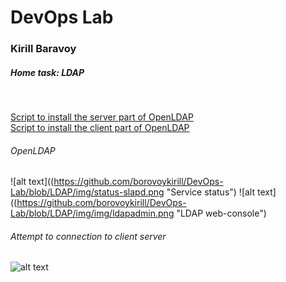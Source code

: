# DevOps Lab
### Kirill Baravoy

##### Home task: LDAP
<br>

[Script to install the server part of OpenLDAP](https://github.com/MNT-Lab/google-cloud-module/blob/kbaravoy/Day%205/main.tf "Server script") <br>
[Script to install the client part of OpenLDAP](https://github.com/MNT-Lab/google-cloud-module/blob/kbaravoy/Day%205/main.tf "Client script") <br>

###### OpenLDAP
![alt text]((https://github.com/borovoykirill/DevOps-Lab/blob/LDAP/img/status-slapd.png "Service status")
![alt text]((https://github.com/borovoykirill/DevOps-Lab/blob/LDAP/img/img/ldapadmin.png "LDAP web-console")


###### Attempt to connection to client server
![alt text](https://github.com/borovoykirill/DevOps-Lab/blob/LDAP/img/connect_via_epamer.png "LDAP web-console")
